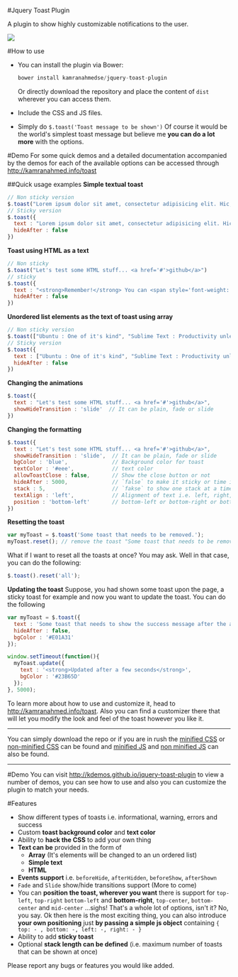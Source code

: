 #Jquery Toast Plugin

A plugin to show highly customizable notifications to the user. 

<img src="http://i.imgur.com/RRrb0KE.png" />

#How to use

- You can install the plugin via Bower:

    ```js
    bower install kamranahmedse/jquery-toast-plugin
    ```
    
    Or directly download the repository and place the content of `dist` wherever you can access them.
- Include the CSS and JS files.
- Simply do ```$.toast('Toast message to be shown')``` Of course it would be the world's simplest toast message but believe me **you can do a lot more** with the options.

#Demo
For some quick demos and a detailed documentation accompanied by the demos for each of the available options can be accessed through http://kamranahmed.info/toast

##Quick usage examples
**Simple textual toast**
```javascript
// Non sticky version
$.toast("Lorem ipsum dolor sit amet, consectetur adipisicing elit. Hic, consequuntur doloremque eveniet eius eaque dicta repudiandae illo ullam. Minima itaque sint magnam dolorum asperiores repudiandae dignissimos expedita, voluptatum vitae velit.")
// Sticky version
$.toast({
  text : "Lorem ipsum dolor sit amet, consectetur adipisicing elit. Hic, consequuntur doloremque eveniet eius eaque dicta repudiandae illo ullam. Minima itaque sint magnam dolorum asperiores repudiandae dignissimos expedita, voluptatum vitae velit.",
  hideAfter : false
})
```

**Toast using HTML as a text**
```javascript
// Non sticky
$.toast("Let's test some HTML stuff... <a href='#'>github</a>")
// sticky
$.toast({
  text : "<strong>Remember!</strong> You can <span style='font-weight: bold; color:red;' class='horribly-styled'>always</span> introduce your own × HTML and <span style='font-size: 18px;'>CSS</span> in the toast.",
  hideAfter : false
})
```

**Unordered list elements as the text of toast using array**
```javascript
// Non sticky version
$.toast(["Ubuntu : One of it's kind", "Sublime Text : Productivity unleashed", "HeidiSQL : Just love it", "Github : Just Lovely"])
// Sticky version
$.toast({
  text : ["Ubuntu : One of it's kind", "Sublime Text : Productivity unleashed", "HeidiSQL : Just love it", "Github : Just Lovely"],
  hideAfter : false
})
```

**Changing the animations**
```javascript
$.toast({ 
  text : "Let's test some HTML stuff... <a href='#'>github</a>", 
  showHideTransition : 'slide'  // It can be plain, fade or slide
})
```

**Changing the formatting**
```javascript
$.toast({ 
  text : "Let's test some HTML stuff... <a href='#'>github</a>", 
  showHideTransition : 'slide',  // It can be plain, fade or slide
  bgColor : 'blue',              // Background color for toast
  textColor : '#eee',            // text color
  allowToastClose : false,       // Show the close button or not
  hideAfter : 5000,              // `false` to make it sticky or time in miliseconds to hide after
  stack : 5,                     // `fakse` to show one stack at a time count showing the number of toasts that can be shown at once
  textAlign : 'left',            // Alignment of text i.e. left, right, center
  position : 'bottom-left'       // bottom-left or bottom-right or bottom-center or top-left or top-right or top-center or mid-center or an object representing the left, right, top, bottom values to position the toast on page
})
```

**Resetting the toast**
```javascript
var myToast = $.toast('Some toast that needs to be removed.');
myToast.reset(); // remove the toast "Some toast that needs to be removed"
```
What if I want to reset all the toasts at once? You may ask. Well in that case, you can do the following:
```javascript
$.toast().reset('all');
```

**Updating the toast**
Suppose, you had shown some toast upon the page, a sticky toast for example and now you want to update the toast. You can do the following

```javascript
var myToast = $.toast({
  text : 'Some toast that needs to show the success message after the ajax call.',
  hideAfter : false,
  bgColor : '#E01A31'
});

window.setTimeout(function(){
  myToast.update({
    text : '<strong>Updated after a few seconds</strong>',
    bgColor : '#23B65D'
  });
}, 5000);
```
To learn more about how to use and customize it, head to <a href="http://kamranahmed.info/toast" target="_blank">http://kamranahmed.info/toast</a>. Also you can find a customizer there that will let you modify the look and feel of the toast however you like it.

<hr>

You can simply download the repo or if you are in rush the <a href="https://raw.githubusercontent.com/kamranahmedse/jquery-toast-plugin/master/jquery.toast.min.css" target="_blank">minified CSS</a> or <a href="https://raw.githubusercontent.com/kamranahmedse/jquery-toast-plugin/master/jquery.toast.css">non-minified CSS</a> can be found and <a href="https://raw.githubusercontent.com/kamranahmedse/jquery-toast-plugin/master/jquery.toast.min.js" target="_blank">minified JS</a> and <a href="https://raw.githubusercontent.com/kamranahmedse/jquery-toast-plugin/master/jquery.toast.js" target="_blank">non minified JS</a> can also be found.

<hr>

#Demo
You can visit <a href="http://kdemos.github.io/jquery-toast-plugin" target="_blank">http://kdemos.github.io/jquery-toast-plugin</a> to view a number of demos, you can see how to use and also you can customize the plugin to match your needs.

#Features
<ul>
  <li>Show different types of toasts i.e. informational, warning, errors and success</li>
  <li>Custom <strong>toast background color</strong> and <strong>text color</strong></li>
  <li>Ability to <strong>hack the CSS</strong> to add your own thing</li>
  <li>
    <strong>Text can be</strong> provided in the form of
    <ul>
      <li><strong>Array</strong> (It's elements will be changed to an un ordered list)</li>
      <li><strong>Simple text</strong></li>
      <li><strong>HTML</strong></li>
    </ul>
  </li>
  <li><strong>Events support</strong> i.e. <code>beforeHide</code>, <code>afterHidden</code>, <code>beforeShow</code>, <code>afterShown</code></li>

  <li><code>Fade</code> and <code>Slide</code> show/hide transitions support (More to come)</li>

  <li>You can <strong>position the toast, wherever you want</strong> there is support for <code>top-left</code>, <code>top-right</code> <code>bottom-left</code> and <strong>bottom-right</strong>, <code>top-center</code>, <code>bottom-center</code> and <code>mid-center</code> ...sighs! That's a whole lot of options, isn't it? No, you say. Ok then here is the most exciting thing, you can also introduce <strong>your own positioning</strong> just <strong>by passing a simple js object</strong> containing <code>{ top: - , bottom: -, left: -, right: - }</code> </li>

  <li>Ability to add <strong>sticky toast</strong></li>

  <li>Optional <strong>stack length can be defined</strong> (i.e. maximum number of toasts that can be shown at once)</li>

</ul>

Please report any bugs or features you would like added.


